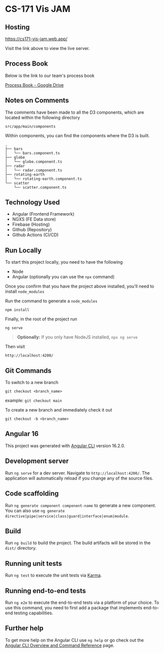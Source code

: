 # CS-171 Vis JAM

## Hosting
https://cs171-vis-jam.web.app/

Visit the link above to view the live server.

## Process Book

Below is the link to our team's process book

[Process Book - Google Drive](https://docs.google.com/document/d/1S9Q-4hUzh9FjuUb7bH_uFZvz2amB4Qqf9EyxCqESPmo/edit#heading=h.r7owtswhdbft)

## Notes on Comments

The comments have been made to all the D3 components, which are located within the following directory

```
src/app/main/components
```

Within components, you can find the components where the D3 is built.
```
.
├── bars
│   └── bars.component.ts
├── globe
│   └── globe.component.ts
├── radar
│   └── radar.component.ts
├── rotating-earth
│   └── rotating-earth.component.ts
└── scatter
    └── scatter.component.ts
```

## Technology Used

- Angular (Frontend Framework)
- NGXS (FE Data store)
- Firebase (Hosting)
- Github (Repository)
- Github Actions (CI/CD)


## Run Locally
To start this project locally, you need to have the following
- Node
- Angular (optionally you can use the `npx` command)


Once you confirm that you have the project above installed, you'll need to install `node_modules`

Run the command to generate a `node_modules`
```
npm install
```

Finally, in the root of the project run 
```
ng serve
``` 
> **Optionally:** If you only have NodeJS installed, `npx ng serve`

Then visit 
```
http://localhost:4200/
```

## Git Commands

To switch to a new branch
```
git checkout <branch_name>
```
example: `git checkout main`

To create a new branch and immediately check it out
```
git checkout -b <branch_name>
```


## Angular 16
This project was generated with [Angular CLI](https://github.com/angular/angular-cli) version 16.2.0.

## Development server

Run `ng serve` for a dev server. Navigate to `http://localhost:4200/`. The application will automatically reload if you change any of the source files.

## Code scaffolding

Run `ng generate component component-name` to generate a new component. You can also use `ng generate directive|pipe|service|class|guard|interface|enum|module`.

## Build

Run `ng build` to build the project. The build artifacts will be stored in the `dist/` directory.

## Running unit tests

Run `ng test` to execute the unit tests via [Karma](https://karma-runner.github.io).

## Running end-to-end tests

Run `ng e2e` to execute the end-to-end tests via a platform of your choice. To use this command, you need to first add a package that implements end-to-end testing capabilities.

## Further help

To get more help on the Angular CLI use `ng help` or go check out the [Angular CLI Overview and Command Reference](https://angular.io/cli) page.

